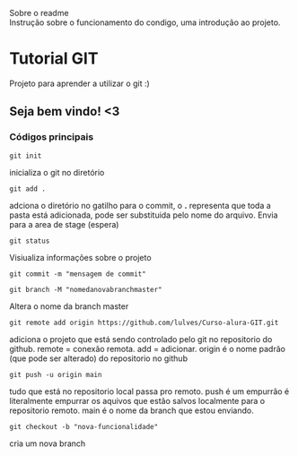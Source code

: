 Sobre o readme <br>
Instrução sobre o funcionamento do condigo, uma introdução ao projeto. 

# Tutorial GIT 
Projeto para aprender a utilizar o git :)

## Seja bem vindo! <3

### Códigos principais 
    git init
inicializa o git no diretório 

    git add .
adciona o diretório no gatilho para o commit, o **.** representa que toda a pasta está adicionada, pode ser substituida pelo nome do arquivo. Envia para a area de stage (espera)

    git status 
Visiualiza informações sobre o projeto 

    git commit -m "mensagem de commit"

    git branch -M "nomedanovabranchmaster"
Altera o nome da branch master 

    git remote add origin https://github.com/lulves/Curso-alura-GIT.git
adiciona o projeto que está sendo controlado pelo git no repositorio do github. remote = conexão remota. add = adicionar. origin é o nome padrão (que pode ser alterado) do repositorio no github 

    git push -u origin main 
tudo que está no repositorio local passa pro remoto. push é um empurrão é literalmente empurrar os aquivos que estão salvos localmente para o repositorio remoto. main é o nome da branch que estou enviando. 

    git checkout -b "nova-funcionalidade"
cria um nova branch 
